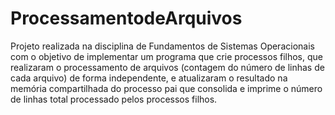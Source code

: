 # ProcessamentodeArquivos
Projeto realizada na disciplina de Fundamentos de Sistemas Operacionais com o objetivo de implementar um programa que crie processos filhos, que realizaram o processamento de arquivos (contagem do número de linhas de cada arquivo) de forma independente, e atualizaram o resultado na memória compartilhada do processo pai que consolida e imprime o número de linhas total processado pelos processos filhos. 
